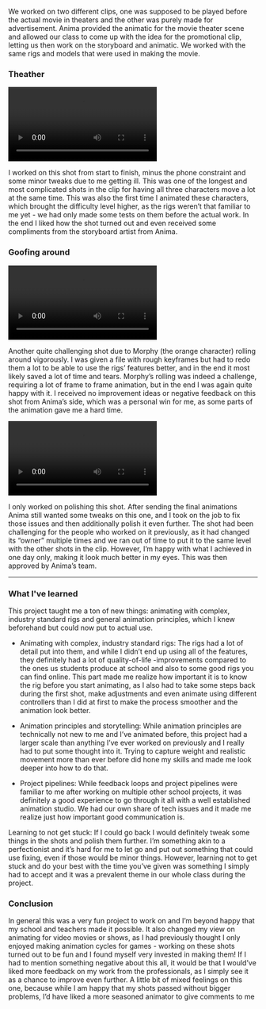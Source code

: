 We worked on two different clips, one was supposed to be played before the actual movie in theaters and the other was purely made for advertisement. Anima provided the animatic for the movie theater scene and allowed our class to come up with the idea for the promotional clip, letting us then work on the storyboard and animatic. We worked with the same rigs and models that were used in making the movie.

### Theather

<video loop lazy autoplay>
  <source src="/videos/fleak_01.mp4" type="video/mp4">
</video>

I worked on this shot from start to finish, minus the phone constraint and some minor tweaks due to me getting ill. This was one of the longest and most complicated shots in the clip for having all three characters move a lot at the same time. This was also the first time I animated these characters, which brought the difficulty level higher, as the rigs weren’t that familiar to me yet - we had only made some tests on them before the actual work. In the end I liked how the shot turned out and even received some compliments from the storyboard artist from Anima.

### Goofing around

<video loop lazy autoplay>
  <source src="/videos/fleak_02.mp4" type="video/mp4">
</video>
  
Another quite challenging shot due to Morphy (the orange character) rolling around vigorously. I was given a file with rough keyframes but had to redo them a lot to be able to use the rigs’ features better, and in the end it most likely saved a lot of time and tears. Morphy’s rolling was indeed a challenge, requiring a lot of frame to frame animation, but in the end I was again quite happy with it. I received no improvement ideas or negative feedback on this shot from Anima’s side, which was a personal win for me, as some parts of the animation gave me a hard time.

<video loop lazy autoplay>
  <source src="/videos/fleak_03.mp4" type="video/mp4">
</video>

I only worked on polishing this shot. After sending the final animations Anima still wanted some tweaks on this one, and I took on the job to fix those issues and then additionally polish it even further. The shot had been challenging for the people who worked on it previously, as it had changed its “owner” multiple times and we ran out of time to put it to the same level with the other shots in the clip. However, I’m happy with what I achieved in one day only, making it look much better in my eyes. This was then approved by Anima’s team.

<hr>

### What I've learned

This project taught me a ton of new things: animating with complex, industry standard rigs and general animation principles, which I knew beforehand but could now put to actual use.

- Animating with complex, industry standard rigs: The rigs had a lot of detail put into them, and while I didn’t end up using all of the features, they definitely had a lot of quality-of-life -improvements compared to the ones us students produce at school and also to some good rigs you can find online. This part made me realize how important it is to know the rig before you start animating, as I also had to take some steps back during the first shot, make adjustments and even animate using different controllers than I did at first to make the process smoother and the animation look better.

- Animation principles and storytelling: While animation principles are technically not new to me and I’ve animated before, this project had a larger scale than anything I’ve ever worked on previously and I really had to put some thought into it. Trying to capture weight and realistic movement more than ever before did hone my skills and made me look deeper into how to do that.

- Project pipelines: While feedback loops and project pipelines were familiar to me after working on multiple other school projects, it was definitely a good experience to go through it all with a well established animation studio. We had our own share of tech issues and it made me realize just how important good communication is.

Learning to not get stuck: If I could go back I would definitely tweak some things in the shots and polish them further. I’m something akin to a perfectionist and it’s hard for me to let go and put out something that could use fixing, even if those would be minor things. However, learning not to get stuck and do your best with the time you’ve given was something I simply had to accept and it was a prevalent theme in our whole class during the project.

### Conclusion

In general this was a very fun project to work on and I’m beyond happy that my school and teachers made it possible. It also changed my view on animating for video movies or shows, as I had previously thought I only enjoyed making animation cycles for games - working on these shots turned out to be fun and I found myself very invested in making them! If I had to mention something negative about this all, it would be that I would’ve liked more feedback on my work from the professionals, as I simply see it as a chance to improve even further. A little bit of mixed feelings on this one, because while I am happy that my shots passed without bigger problems, I’d have liked a more seasoned animator to give comments to me
